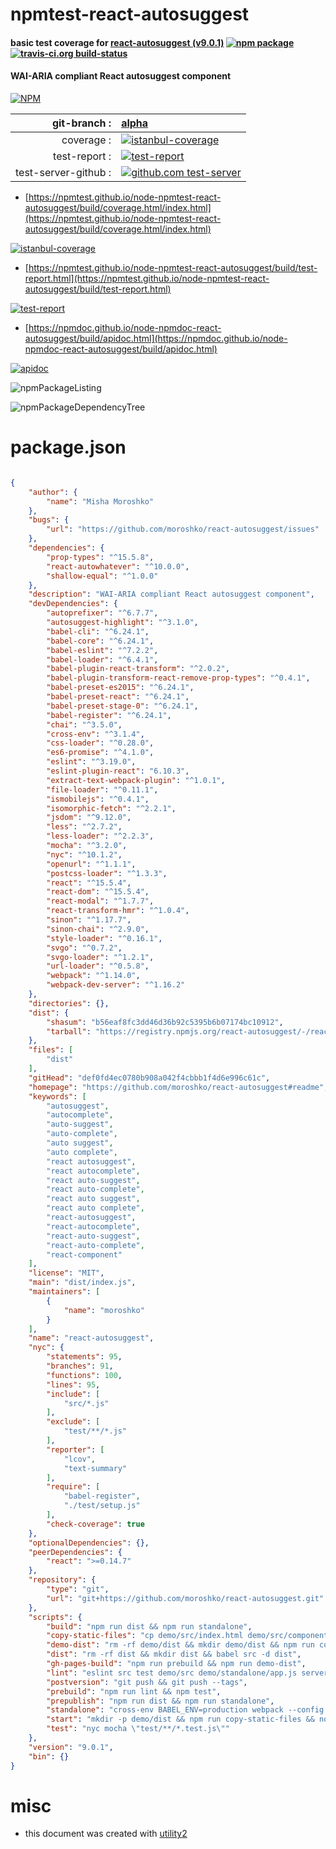 # npmtest-react-autosuggest

#### basic test coverage for  [react-autosuggest (v9.0.1)](https://github.com/moroshko/react-autosuggest#readme)  [![npm package](https://img.shields.io/npm/v/npmtest-react-autosuggest.svg?style=flat-square)](https://www.npmjs.org/package/npmtest-react-autosuggest) [![travis-ci.org build-status](https://api.travis-ci.org/npmtest/node-npmtest-react-autosuggest.svg)](https://travis-ci.org/npmtest/node-npmtest-react-autosuggest)

#### WAI-ARIA compliant React autosuggest component

[![NPM](https://nodei.co/npm/react-autosuggest.png?downloads=true&downloadRank=true&stars=true)](https://www.npmjs.com/package/react-autosuggest)

| git-branch : | [alpha](https://github.com/npmtest/node-npmtest-react-autosuggest/tree/alpha)|
|--:|:--|
| coverage : | [![istanbul-coverage](https://npmtest.github.io/node-npmtest-react-autosuggest/build/coverage.badge.svg)](https://npmtest.github.io/node-npmtest-react-autosuggest/build/coverage.html/index.html)|
| test-report : | [![test-report](https://npmtest.github.io/node-npmtest-react-autosuggest/build/test-report.badge.svg)](https://npmtest.github.io/node-npmtest-react-autosuggest/build/test-report.html)|
| test-server-github : | [![github.com test-server](https://npmtest.github.io/node-npmtest-react-autosuggest/GitHub-Mark-32px.png)](https://npmtest.github.io/node-npmtest-react-autosuggest/build/app/index.html) | | build-artifacts : | [![build-artifacts](https://npmtest.github.io/node-npmtest-react-autosuggest/glyphicons_144_folder_open.png)](https://github.com/npmtest/node-npmtest-react-autosuggest/tree/gh-pages/build)|

- [https://npmtest.github.io/node-npmtest-react-autosuggest/build/coverage.html/index.html](https://npmtest.github.io/node-npmtest-react-autosuggest/build/coverage.html/index.html)

[![istanbul-coverage](https://npmtest.github.io/node-npmtest-react-autosuggest/build/screenCapture.buildCi.browser.%252Ftmp%252Fbuild%252Fcoverage.lib.html.png)](https://npmtest.github.io/node-npmtest-react-autosuggest/build/coverage.html/index.html)

- [https://npmtest.github.io/node-npmtest-react-autosuggest/build/test-report.html](https://npmtest.github.io/node-npmtest-react-autosuggest/build/test-report.html)

[![test-report](https://npmtest.github.io/node-npmtest-react-autosuggest/build/screenCapture.buildCi.browser.%252Ftmp%252Fbuild%252Ftest-report.html.png)](https://npmtest.github.io/node-npmtest-react-autosuggest/build/test-report.html)

- [https://npmdoc.github.io/node-npmdoc-react-autosuggest/build/apidoc.html](https://npmdoc.github.io/node-npmdoc-react-autosuggest/build/apidoc.html)

[![apidoc](https://npmdoc.github.io/node-npmdoc-react-autosuggest/build/screenCapture.buildCi.browser.%252Ftmp%252Fbuild%252Fapidoc.html.png)](https://npmdoc.github.io/node-npmdoc-react-autosuggest/build/apidoc.html)

![npmPackageListing](https://npmtest.github.io/node-npmtest-react-autosuggest/build/screenCapture.npmPackageListing.svg)

![npmPackageDependencyTree](https://npmtest.github.io/node-npmtest-react-autosuggest/build/screenCapture.npmPackageDependencyTree.svg)



# package.json

```json

{
    "author": {
        "name": "Misha Moroshko"
    },
    "bugs": {
        "url": "https://github.com/moroshko/react-autosuggest/issues"
    },
    "dependencies": {
        "prop-types": "^15.5.8",
        "react-autowhatever": "^10.0.0",
        "shallow-equal": "^1.0.0"
    },
    "description": "WAI-ARIA compliant React autosuggest component",
    "devDependencies": {
        "autoprefixer": "^6.7.7",
        "autosuggest-highlight": "^3.1.0",
        "babel-cli": "^6.24.1",
        "babel-core": "^6.24.1",
        "babel-eslint": "^7.2.2",
        "babel-loader": "^6.4.1",
        "babel-plugin-react-transform": "^2.0.2",
        "babel-plugin-transform-react-remove-prop-types": "^0.4.1",
        "babel-preset-es2015": "^6.24.1",
        "babel-preset-react": "^6.24.1",
        "babel-preset-stage-0": "^6.24.1",
        "babel-register": "^6.24.1",
        "chai": "^3.5.0",
        "cross-env": "^3.1.4",
        "css-loader": "^0.28.0",
        "es6-promise": "^4.1.0",
        "eslint": "^3.19.0",
        "eslint-plugin-react": "6.10.3",
        "extract-text-webpack-plugin": "^1.0.1",
        "file-loader": "^0.11.1",
        "ismobilejs": "^0.4.1",
        "isomorphic-fetch": "^2.2.1",
        "jsdom": "^9.12.0",
        "less": "^2.7.2",
        "less-loader": "^2.2.3",
        "mocha": "^3.2.0",
        "nyc": "^10.1.2",
        "openurl": "^1.1.1",
        "postcss-loader": "^1.3.3",
        "react": "^15.5.4",
        "react-dom": "^15.5.4",
        "react-modal": "^1.7.7",
        "react-transform-hmr": "^1.0.4",
        "sinon": "^1.17.7",
        "sinon-chai": "^2.9.0",
        "style-loader": "^0.16.1",
        "svgo": "^0.7.2",
        "svgo-loader": "^1.2.1",
        "url-loader": "^0.5.8",
        "webpack": "^1.14.0",
        "webpack-dev-server": "^1.16.2"
    },
    "directories": {},
    "dist": {
        "shasum": "b56eaf8fc3dd46d36b92c5395b6b07174bc10912",
        "tarball": "https://registry.npmjs.org/react-autosuggest/-/react-autosuggest-9.0.1.tgz"
    },
    "files": [
        "dist"
    ],
    "gitHead": "def0fd4ec0780b908a042f4cbbb1f4d6e996c61c",
    "homepage": "https://github.com/moroshko/react-autosuggest#readme",
    "keywords": [
        "autosuggest",
        "autocomplete",
        "auto-suggest",
        "auto-complete",
        "auto suggest",
        "auto complete",
        "react autosuggest",
        "react autocomplete",
        "react auto-suggest",
        "react auto-complete",
        "react auto suggest",
        "react auto complete",
        "react-autosuggest",
        "react-autocomplete",
        "react-auto-suggest",
        "react-auto-complete",
        "react-component"
    ],
    "license": "MIT",
    "main": "dist/index.js",
    "maintainers": [
        {
            "name": "moroshko"
        }
    ],
    "name": "react-autosuggest",
    "nyc": {
        "statements": 95,
        "branches": 91,
        "functions": 100,
        "lines": 95,
        "include": [
            "src/*.js"
        ],
        "exclude": [
            "test/**/*.js"
        ],
        "reporter": [
            "lcov",
            "text-summary"
        ],
        "require": [
            "babel-register",
            "./test/setup.js"
        ],
        "check-coverage": true
    },
    "optionalDependencies": {},
    "peerDependencies": {
        "react": ">=0.14.7"
    },
    "repository": {
        "type": "git",
        "url": "git+https://github.com/moroshko/react-autosuggest.git"
    },
    "scripts": {
        "build": "npm run dist && npm run standalone",
        "copy-static-files": "cp demo/src/index.html demo/src/components/App/components/Examples/components/Basic/autosuggest.css demo/dist/",
        "demo-dist": "rm -rf demo/dist && mkdir demo/dist && npm run copy-static-files && cross-env BABEL_ENV=production webpack --config webpack.gh-pages.config.js",
        "dist": "rm -rf dist && mkdir dist && babel src -d dist",
        "gh-pages-build": "npm run prebuild && npm run demo-dist",
        "lint": "eslint src test demo/src demo/standalone/app.js server.js webpack.*.js",
        "postversion": "git push && git push --tags",
        "prebuild": "npm run lint && npm test",
        "prepublish": "npm run dist && npm run standalone",
        "standalone": "cross-env BABEL_ENV=production webpack --config webpack.standalone.config.js && webpack --config webpack.standalone-demo.config.js",
        "start": "mkdir -p demo/dist && npm run copy-static-files && node server",
        "test": "nyc mocha \"test/**/*.test.js\""
    },
    "version": "9.0.1",
    "bin": {}
}
```



# misc
- this document was created with [utility2](https://github.com/kaizhu256/node-utility2)
